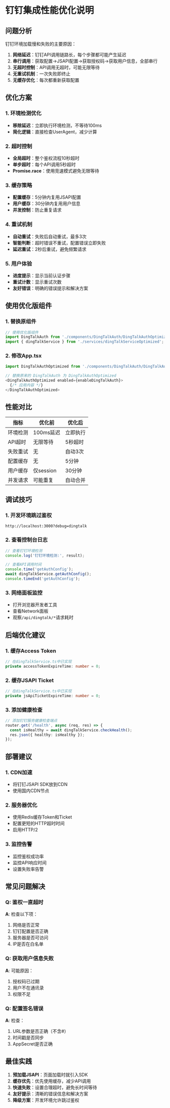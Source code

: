 # 钉钉集成性能优化说明

## 问题分析

钉钉环境加载慢和失败的主要原因：

1. **网络延迟**：钉钉API调用链路长，每个步骤都可能产生延迟
2. **串行调用**：获取配置→JSAPI配置→获取授权码→获取用户信息，全部串行
3. **无超时控制**：API调用无超时，可能无限等待
4. **无重试机制**：一次失败即终止
5. **无缓存优化**：每次都重新获取配置

## 优化方案

### 1. 环境检测优化
- **移除延迟**：立即执行环境检测，不等待100ms
- **简化逻辑**：直接检查UserAgent，减少计算

### 2. 超时控制
- **全局超时**：整个鉴权流程10秒超时
- **单步超时**：每个API调用5秒超时
- **Promise.race**：使用竞速模式避免无限等待

### 3. 缓存策略
- **配置缓存**：5分钟内复用JSAPI配置
- **用户缓存**：30分钟内复用用户信息
- **并发控制**：防止重复请求

### 4. 重试机制
- **自动重试**：失败后自动重试，最多3次
- **智能判断**：超时错误不重试，配置错误立即失败
- **延迟重试**：2秒后重试，避免频繁请求

### 5. 用户体验
- **进度提示**：显示当前认证步骤
- **重试计数**：显示重试次数
- **友好错误**：明确的错误提示和解决方案

## 使用优化版组件

### 1. 替换原组件

```typescript
// 使用优化版组件
import DingTalkAuth from './components/DingTalkAuth/DingTalkAuthOptimized';
import { dingTalkService } from './services/dingTalkServiceOptimized';
```

### 2. 修改App.tsx

```typescript
import DingTalkAuthOptimized from './components/DingTalkAuth/DingTalkAuthOptimized';

// 替换原来的 DingTalkAuth 为 DingTalkAuthOptimized
<DingTalkAuthOptimized enabled={enableDingTalkAuth}>
  {/* 应用内容 */}
</DingTalkAuthOptimized>
```

## 性能对比

| 指标 | 优化前 | 优化后 |
|------|--------|--------|
| 环境检测 | 100ms延迟 | 立即执行 |
| API超时 | 无限等待 | 5秒超时 |
| 失败重试 | 无 | 自动3次 |
| 配置缓存 | 无 | 5分钟 |
| 用户缓存 | 仅session | 30分钟 |
| 并发请求 | 可能重复 | 自动合并 |

## 调试技巧

### 1. 开发环境跳过鉴权
```
http://localhost:3000?debug=dingtalk
```

### 2. 查看控制台日志
```javascript
// 查看钉钉环境检测
console.log('钉钉环境检测:', result);

// 查看API调用时间
console.time('getAuthConfig');
await dingTalkService.getAuthConfig();
console.timeEnd('getAuthConfig');
```

### 3. 网络面板监控
- 打开浏览器开发者工具
- 查看Network面板
- 观察`/api/dingtalk/*`请求耗时

## 后端优化建议

### 1. 缓存Access Token
```typescript
// 在dingTalkService.ts中已实现
private accessTokenExpireTime: number = 0;
```

### 2. 缓存JSAPI Ticket
```typescript
// 在dingTalkService.ts中已实现
private jsApiTicketExpireTime: number = 0;
```

### 3. 添加健康检查
```typescript
// 添加钉钉服务健康检查端点
router.get('/health', async (req, res) => {
  const isHealthy = await dingTalkService.checkHealth();
  res.json({ healthy: isHealthy });
});
```

## 部署建议

### 1. CDN加速
- 将钉钉JSAPI SDK放到CDN
- 使用国内CDN节点

### 2. 服务器优化
- 使用Redis缓存Token和Ticket
- 配置更短的HTTP超时时间
- 启用HTTP/2

### 3. 监控告警
- 监控鉴权成功率
- 监控API响应时间
- 设置失败率告警

## 常见问题解决

### Q: 鉴权一直超时
**A**: 检查以下项：
1. 网络是否正常
2. 钉钉配置是否正确
3. 服务器是否可访问
4. IP是否在白名单

### Q: 获取用户信息失败
**A**: 可能原因：
1. 授权码已过期
2. 用户不在通讯录
3. 权限不足

### Q: 配置签名错误
**A**: 检查：
1. URL参数是否正确（不含#）
2. 时间戳是否同步
3. AppSecret是否正确

## 最佳实践

1. **预加载JSAPI**：页面加载时就引入SDK
2. **缓存优先**：优先使用缓存，减少API调用
3. **快速失败**：设置合理超时，避免长时间等待
4. **友好提示**：清晰的错误信息和解决方案
5. **降级方案**：开发环境允许跳过鉴权